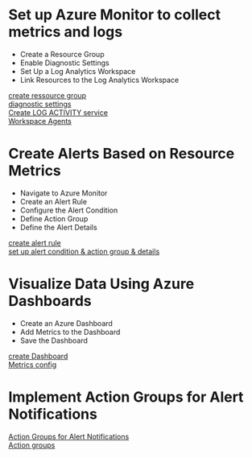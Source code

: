<h1>Set up Azure Monitor to collect metrics and logs</h1>

<ul>
<li>Create a Resource Group</li>
<li>Enable Diagnostic Settings</li>
<li>Set Up a Log Analytics Workspace</li>
<li>Link Resources to the Log Analytics Workspace</li>
</ul>

[create ressource group](/Lab11/create_ressource.png)<br/>
[diagnostic settings](/Lab11/diagnostics_settings.png)<br/>
[Create LOG ACTIVITY service](/Lab11/create_log_activity_workspace.png)<br/>
[Workspace Agents](/Lab11/Agents.png)


<h1> Create Alerts Based on Resource Metrics </h1>

<ul>
<li>Navigate to Azure Monitor</li>
<li>Create an Alert Rule</li>
<li>Configure the Alert Condition</li>
<li>Define Action Group</li>
<li>Define the Alert Details</li>
</ul>

[create alert rule](/Lab11/create_alert_rule.png)<br/>
[set up alert condition & action group & details](/Lab11/create_action_group.png)<br/>

<h1>Visualize Data Using Azure Dashboards</h1>

<ul>
<li>Create an Azure Dashboard</li>
<li> Add Metrics to the Dashboard</li>
<li>Save the Dashboard</li>
</ul>

[create Dashboard](/Lab11/Add_metrics_Dashboard.png)<br/>
[Metrics config](/Lab11/Metrics_config.png)


<h1>Implement Action Groups for Alert Notifications</h1>

[Action Groups for Alert Notifications](/Lab11/actions_group_for_alert.png)<br/>
[Action groups](/Lab11/Actions_groups.png)